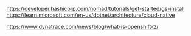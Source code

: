 https://developer.hashicorp.com/nomad/tutorials/get-started/gs-install
https://learn.microsoft.com/en-us/dotnet/architecture/cloud-native

https://www.dynatrace.com/news/blog/what-is-openshift-2/
